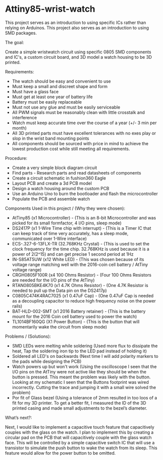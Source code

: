 # Attiny85-wrist-watch
This project serves as an introduction to using specific ICs rather than relying on Arduinos. This project also serves as an introduction to using SMD packages. 

The goal:

Create a simple wristwatch circuit using specific 0805 SMD components and IC's, a custom circuit board, and 3D model a watch housing to be 3D printed. 


Requirements:

* The watch should be easy and convenient to use
* Must keep a small and discreet shape and form
* Must have a glass face
* Must get at least one year of battery life
* Battery must be easily replaceable
* Must not use any glue and must be easily serviceable
* All PWM signals must be reasonably clean with little crosstalk and interference
* Watch must keep accurate time over the course of a year (+/- 3 min per month)
* All 3D printed parts must have excellent tolerances with no exes play or slop in the wrist band mounting points
* All components should be sourced with price in mind to achieve the lowest production cost while still meeting all requirements.


Procedure:

* Create a very simple block diagram circuit 
* Find parts - Research parts and read datasheets of components
* Create a circuit schematic in fushion360 Eagle 
* Layout PCB and create a 3d PCB model
* Design a watch housing around the custom PCB
* Use an Arduino Uno to burn the bootloader and flash the microcontroller
* Populate the PCB and assemble watch


Components Used in this project / (Why they were chosen):

* AtTiny85 (x1  Microcontroller) - (This is an 8-bit Microcontroller and was picked for its small formfactor, 4 I/O pins, sleep mode)
* DS2417P (x1  1-Wire Time chip with interrupt) - (This is a Timer IC that can keep track of time very accurately, has a sleep mode, communicated over 1-Wire interface)
* ECS-.327-6-13FLX-TR (32.768KHz Crystal) - (This is used to set the clock frequency for the time chip. 32.768KHz is used because it is a power of 2(2^15) and can get precise 1 second period at 1Hz
* IN-S85AT5UW (x12  White LED) - (This was chosen because of its voltage range matching well with the 2016-coin cell battery / AtTiny voltage range)
* CRGH0805F100R (x4  100 Ohms Resistor) - (Four 100 Ohms Resistors are needed for the I/O pins of the AtTiny)
* RTAN0805BKE4K70 (x1  4.7K Ohms Resistor) - (One 4.7K Resistor is needed to pull up the Data pin on the DS2417p)
* C0805C474K4RAC7025 (x1  0.47uF Cap) - (One 0.47uF Cap is needed as a decoupling capacitor to reduce high frequency noise on the power rails)
* BAT-HLD-002-SMT (x1  2016 Battery retainer) - (This is the battery mount for the 2016 Coin cell battery used to power the watch)
* TL1014BF160QG (X1  Power Button) - (This is the button that will momentarily wake the circuit from sleep mode)


Problems / (Solutions):

* SMD LEDs were melting while soldering (Used more flux to dissipate the heat, Tap the soldering iron tip to the LED pad instead of holding it)
* Soldered all LED's on backwards (Next time I will add polarity markers to the pads while designing the PCB)
* Watch powers up but won't work (Using the oscilloscope I seen that the I/O pins on the AtTiny were not active like they should be when the button is pressed. This meant the problem was likely with the button. Looking at my schematic I seen that the Buttons footprint was wired incorrectly. Cutting the trace and jumping it with a small wire solved the problem)
* Por fit of Glass bezel (Using a tolerance of 2mm resulted in too loos of a fit for my 3D printer. To get a better fit, I measured the ID of the 3D printed casing and made small adjustments to the bezel’s diameter.



What’s next?:

Next, I would like to implement a capacitive touch feature that capacitively couples with the glass on the watch. I plan to implement this by creating a circular pad on the PCB that will capacitively couple with the glass watch face. This will be controlled by a simple capacitive switch IC that will use a transistor to simulate the push button to wake the watch from its sleep. This feature would allow for the power button to be omitted. 
